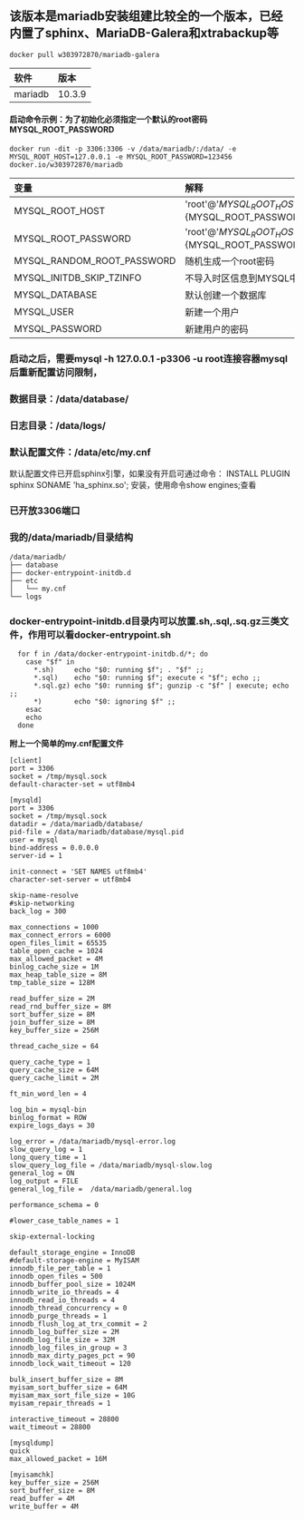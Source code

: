 ## 该版本是mariadb安装组建比较全的一个版本，已经内置了sphinx、MariaDB-Galera和xtrabackup等

```
docker pull w303972870/mariadb-galera
```

|软件|版本|
|:---|:---|
|mariadb|10.3.9|


#### 启动命令示例：为了初始化必须指定一个默认的root密码MYSQL_ROOT_PASSWORD

```
docker run -dit -p 3306:3306 -v /data/mariadb/:/data/ -e MYSQL_ROOT_HOST=127.0.0.1 -e MYSQL_ROOT_PASSWORD=123456 docker.io/w303972870/mariadb
```
|变量|解释|
|:---|:---|
|MYSQL_ROOT_HOST|'root'@'${MYSQL_ROOT_HOST}' IDENTIFIED BY '${MYSQL_ROOT_PASSWORD}|
|MYSQL_ROOT_PASSWORD|'root'@'${MYSQL_ROOT_HOST}' IDENTIFIED BY '${MYSQL_ROOT_PASSWORD}|
|MYSQL_RANDOM_ROOT_PASSWORD|随机生成一个root密码|
|MYSQL_INITDB_SKIP_TZINFO|不导入时区信息到MYSQL中|
|MYSQL_DATABASE|默认创建一个数据库|
|MYSQL_USER|新建一个用户|
|MYSQL_PASSWORD|新建用户的密码|

### 启动之后，需要mysql -h 127.0.0.1 -p3306 -u root连接容器mysql后重新配置访问限制，

### 数据目录：/data/database/
### 日志目录：/data/logs/
### 默认配置文件：/data/etc/my.cnf

默认配置文件已开启sphinx引擎，如果没有开启可通过命令： INSTALL PLUGIN sphinx SONAME 'ha_sphinx.so'; 安装，使用命令show engines;查看

### 已开放3306端口

### 我的/data/mariadb/目录结构
```
/data/mariadb/
├── database
├── docker-entrypoint-initdb.d
├── etc
│   └── my.cnf
└── logs
```

### docker-entrypoint-initdb.d目录内可以放置.sh,.sql,.sq.gz三类文件，作用可以看docker-entrypoint.sh
```
  for f in /data/docker-entrypoint-initdb.d/*; do
    case "$f" in
      *.sh)     echo "$0: running $f"; . "$f" ;;
      *.sql)    echo "$0: running $f"; execute < "$f"; echo ;;
      *.sql.gz) echo "$0: running $f"; gunzip -c "$f" | execute; echo ;;
      *)        echo "$0: ignoring $f" ;;
    esac
    echo
  done
```


**附上一个简单的my.cnf配置文件**

```
[client]
port = 3306
socket = /tmp/mysql.sock
default-character-set = utf8mb4
 
[mysqld]
port = 3306
socket = /tmp/mysql.sock
datadir = /data/mariadb/database/
pid-file = /data/mariadb/database/mysql.pid
user = mysql
bind-address = 0.0.0.0
server-id = 1
 
init-connect = 'SET NAMES utf8mb4'
character-set-server = utf8mb4
 
skip-name-resolve
#skip-networking
back_log = 300
 
max_connections = 1000
max_connect_errors = 6000
open_files_limit = 65535
table_open_cache = 1024
max_allowed_packet = 4M
binlog_cache_size = 1M
max_heap_table_size = 8M
tmp_table_size = 128M
 
read_buffer_size = 2M
read_rnd_buffer_size = 8M
sort_buffer_size = 8M
join_buffer_size = 8M
key_buffer_size = 256M
 
thread_cache_size = 64
 
query_cache_type = 1
query_cache_size = 64M
query_cache_limit = 2M
 
ft_min_word_len = 4
 
log_bin = mysql-bin
binlog_format = ROW
expire_logs_days = 30
 
log_error = /data/mariadb/mysql-error.log
slow_query_log = 1
long_query_time = 1
slow_query_log_file = /data/mariadb/mysql-slow.log
general_log = ON
log_output = FILE
general_log_file =  /data/mariadb/general.log
 
performance_schema = 0
 
#lower_case_table_names = 1
 
skip-external-locking
 
default_storage_engine = InnoDB
#default-storage-engine = MyISAM
innodb_file_per_table = 1
innodb_open_files = 500
innodb_buffer_pool_size = 1024M
innodb_write_io_threads = 4
innodb_read_io_threads = 4
innodb_thread_concurrency = 0
innodb_purge_threads = 1
innodb_flush_log_at_trx_commit = 2
innodb_log_buffer_size = 2M
innodb_log_file_size = 32M
innodb_log_files_in_group = 3
innodb_max_dirty_pages_pct = 90
innodb_lock_wait_timeout = 120
 
bulk_insert_buffer_size = 8M
myisam_sort_buffer_size = 64M
myisam_max_sort_file_size = 10G
myisam_repair_threads = 1
 
interactive_timeout = 28800
wait_timeout = 28800
 
[mysqldump]
quick
max_allowed_packet = 16M
 
[myisamchk]
key_buffer_size = 256M
sort_buffer_size = 8M
read_buffer = 4M
write_buffer = 4M
```
